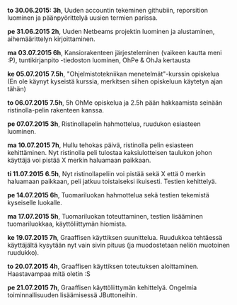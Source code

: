 **to 30.06.2015: 3h**, Uuden accountin tekeminen githubiin, reporsition luominen ja päänpyörittelyä uusien termien parissa.

**pe 31.06.2015 2h**, Uuden Netbeams projektin luominen ja alustaminen, aihemäärittelyn kirjoittaminen.

**ma 03.07.2015 6h**, Kansiorakenteen järjesteleminen (vaikeen kautta meni :P), tuntikirjanpito -tiedoston luominen, OhPe & OhJa kertausta

**ke 05.07.2015 7.5h**, "Ohjelmistotekniikan menetelmät"-kurssin opiskelua (En ole käynyt kyseistä kurssia, merkitsen siihen opiskeluun käytetyn ajan tähän)

**to 06.07.2015 7.5h**, 5h OhMe opiskelua ja 2.5h pään hakkaamista seinään ristinolla-pelin rakenteen kanssa. 

**pe 07.07.2015 3h**, Ristinollapelin hahmottelua, ruudukon esiasteen luominen.

**ma 10.07.2015 7h**, Hullu tehokas päivä, ristinolla pelin esiasteen kehittäminen. Nyt ristinolla peli tulostaa kaksiulotteisen taulukon johon käyttäjä voi pistää X merkin haluamaan paikkaan.

**ti 11.07.2015 6.5h**, Nyt ristinollapeliin voi pistää sekä X että 0 merkin haluamaan paikkaan, peli jatkuu toistaiseksi ikuisesti. Testien kehittelyä.

**pe 14.07.2015 6h**, Tuomariluokan hahmottelua sekä testien tekemistä kyseiselle luokalle.

**ma 17.07.2015 5h**, Tuomariluokan toteuttaminen, testien lisääminen tuomariluokkaa, käyttöliittymän hiomista.

**ke 19.07.2015 7h**, Graaffisen käyttiksen suunittelua. Ruudukkoa tehtäessä käyttäjältä kysytään nyt vain sivin pituus (ja muodostetaan neliön muotoinen ruudukko).

**to 20.07.2015 4h**, Graaffisen käyttiksen toteutuksen aloittaminen. Haastavampaa mitä oletin :S

**pe 21.07.2015 7h**, Graaffisen käyttöliittymän kehittelyä. Ongelmia toiminnallisuuden lisäämisessä JButtoneihin.
